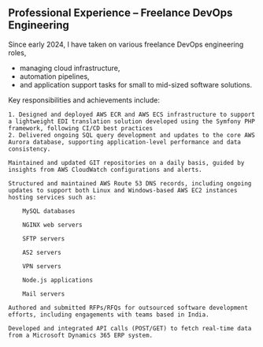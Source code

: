 ## Professional Experience – Freelance DevOps Engineering

Since early 2024, I have taken on various freelance DevOps engineering roles,
- managing cloud infrastructure,
- automation pipelines,
- and application support tasks for small to mid-sized software solutions.

Key responsibilities and achievements include:

    1. Designed and deployed AWS ECR and AWS ECS infrastructure to support a lightweight EDI translation solution developed using the Symfony PHP framework, following CI/CD best practices
    2. Delivered ongoing SQL query development and updates to the core AWS Aurora database, supporting application-level performance and data consistency.

    Maintained and updated GIT repositories on a daily basis, guided by insights from AWS CloudWatch configurations and alerts.

    Structured and maintained AWS Route 53 DNS records, including ongoing updates to support both Linux and Windows-based AWS EC2 instances hosting services such as:

        MySQL databases

        NGINX web servers

        SFTP servers

        AS2 servers

        VPN servers

        Node.js applications

        Mail servers

    Authored and submitted RFPs/RFQs for outsourced software development efforts, including engagements with teams based in India.

    Developed and integrated API calls (POST/GET) to fetch real-time data from a Microsoft Dynamics 365 ERP system.
